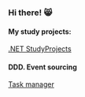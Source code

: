 ### Hi there! 😸

#### My study projects:
[.NET StudyProjects](https://github.com/TransitiveClosure/StudyProjects)

#### DDD. Event sourcing
[Task manager](https://github.com/TransitiveClosure/event-sourcing-task-manager)
<!--
**TransitiveClosure/TransitiveClosure** is a ✨ _special_ ✨ repository because its `README.md` (this file) appears on your GitHub profile.

Here are some ideas to get you started:

- 🔭 I’m currently working on ...
- 🌱 I’m currently learning ...
- 👯 I’m looking to collaborate on ...
- 🤔 I’m looking for help with ...
- 💬 Ask me about ...
- 📫 How to reach me: ...
- 😄 Pronouns: ...
- ⚡ Fun fact: ...
-->
